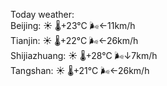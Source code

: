 Today weather:  
Beijing: ☀️   🌡️+23°C 🌬️←11km/h  
Tianjin: ☀️   🌡️+22°C 🌬️←26km/h  
Shijiazhuang: ☀️   🌡️+28°C 🌬️↓7km/h  
Tangshan: ☀️   🌡️+21°C 🌬️←26km/h  
